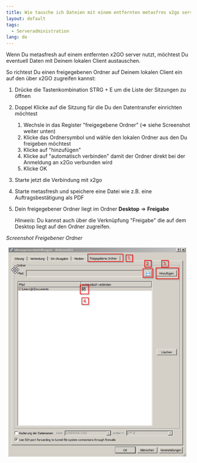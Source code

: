 ```yaml
---
title: Wie tausche ich Dateien mit einem entfernten metasfres x2go server aus?
layout: default
tags:
  - Serveradministration
lang: de
---
```


Wenn Du metasfresh auf einem entfernten x2GO server nutzt, möchtest Du eventuell Daten mit Deinem lokalen Client austauschen.

So richtest Du einen freigegebenen Ordner auf Deinem lokalen Client ein auf den über x2GO zugreifen kannst:

1. Drücke die Tastenkombination STRG + E um die Liste der Sitzungen zu öffnen
1. Doppel Klicke auf die Sitzung für die Du den Datentransfer einrichten möchtest
   1. Wechsle in das Register "freigegebene Ordner" (=> siehe Screenshot weiter unten)
   1. Klicke das Ordnersymbol und wähle den lokalen Ordner aus den Du freigeben möchtest
   1. Klicke auf "hinzufügen"
   1. Klicke auf "automatisch verbinden" damit der Ordner direkt bei der Anmeldung an x2Go verbunden wird
   1. Klicke OK
1. Starte jetzt die Verbindung mit x2go
1. Starte metasfresh und speichere eine Datei wie z.B. eine Auftragsbestätigung als PDF
1. Dein freigegebener Ordner liegt im Ordner **Desktop** => **Freigabe** 
   
   *Hinweis*: Du kannst auch über die Verknüpfung "Freigabe" die auf dem Desktop liegt auf den Ordner zugreifen.

   
   
*Screenshot Freigebener Ordner*
   
![x2go](../images/de_x2go_ordnerfreigabe.png)
